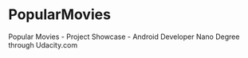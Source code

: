 # PopularMovies
Popular Movies - Project Showcase - Android Developer Nano Degree through Udacity.com
